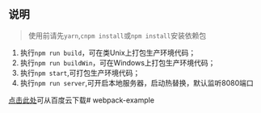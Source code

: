 
## 说明

> 使用前请先`yarn`,`cnpm install`或`npm install`安装依赖包

1. 执行`npm run build`，可在类Unix上打包生产环境代码；
2. 执行`npm run buildWin`，可在Windows上打包生产环境代码；
3. 执行`npm start`,可打包生产环境代码；
4. 执行`npm run server`,可开启本地服务器，启动热替换，默认监听8080端口

[点击此处]()可从百度云下载# webpack-example
